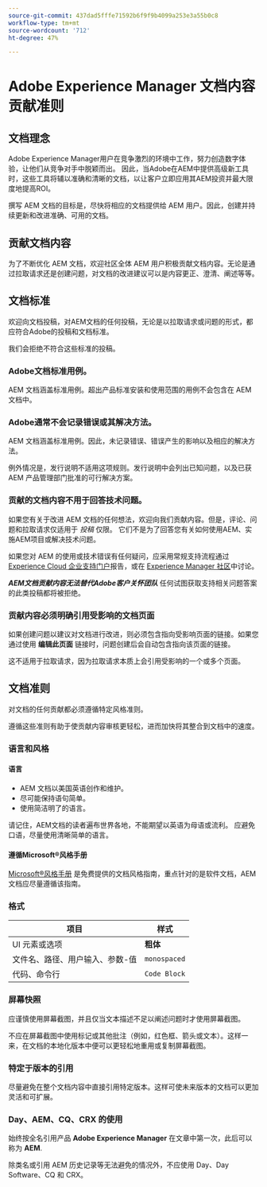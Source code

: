 ```yaml
---
source-git-commit: 437dad5fffe71592b6f9f9b4099a253e3a55b0c8
workflow-type: tm+mt
source-wordcount: '712'
ht-degree: 47%

---
```

# Adobe Experience Manager 文档内容贡献准则

## 文档理念

Adobe Experience Manager用户在竞争激烈的环境中工作，努力创造数字体验，让他们从竞争对手中脱颖而出。 因此，当Adobe在AEM中提供高级新工具时，这些工具将辅以准确和清晰的文档，以让客户立即应用其AEM投资并最大限度地提高ROI。

撰写 AEM 文档的目标是，尽快将相应的文档提供给 AEM 用户。因此，创建并持续更新和改进准确、可用的文档。

## 贡献文档内容

为了不断优化 AEM 文档，欢迎社区全体 AEM 用户积极贡献文档内容。无论是通过拉取请求还是创建问题，对文档的改进建议可以是内容更正、澄清、阐述等等。

## 文档标准

欢迎向文档投稿，对AEM文档的任何投稿，无论是以拉取请求或问题的形式，都应符合Adobe的投稿和文档标准。

我们会拒绝不符合这些标准的投稿。

### Adobe文档标准用例。

AEM 文档涵盖标准用例。超出产品标准安装和使用范围的用例不会包含在 AEM 文档中。

### Adobe通常不会记录错误或其解决方法。

AEM 文档涵盖标准用例。因此，未记录错误、错误产生的影响以及相应的解决方法。

例外情况是，发行说明不适用这项规则。发行说明中会列出已知问题，以及已获 AEM 产品管理部门批准的可行解决方案。

### 贡献的文档内容不用于回答技术问题。

如果您有关于改进 AEM 文档的任何想法，欢迎向我们贡献内容。但是，评论、问题和拉取请求仅适用于 *投稿* 仅限。 它们不是为了回答您有关如何使用AEM、实施AEM项目或解决技术问题。

如果您对 AEM 的使用或技术错误有任何疑问，应采用常规支持流程通过 [Experience Cloud 企业支持门户](https://experienceleague.adobe.com/?support-solution=General#support)报告，或在 [Experience Manager 社区](https://experienceleaguecommunities.adobe.com/t5/adobe-experience-manager/ct-p/adobe-experience-manager-community)中讨论。

***AEM文档贡献内容无法替代Adobe客户关怀团队*** 任何试图获取支持相关问题答案的此类投稿都将被拒绝。

### 贡献内容必须明确引用受影响的文档页面

如果创建问题以建议对文档进行改进，则必须包含指向受影响页面的链接。如果您通过使用 **编辑此页面** 链接时，问题创建后会自动包含指向该页面的链接。

这不适用于拉取请求，因为拉取请求本质上会引用受影响的一个或多个页面。

## 文档准则

对文档的任何贡献都必须遵循特定风格准则。

遵循这些准则有助于使贡献内容审核更轻松，进而加快将其整合到文档中的速度。

### 语言和风格

#### 语言

* AEM 文档以美国英语创作和维护。
* 尽可能保持语句简单。
* 使用简洁明了的语言。

请记住，AEM文档的读者遍布世界各地，不能期望以英语为母语或流利。 应避免口语，尽量使用清晰简单的语言。

#### 遵循Microsoft®风格手册

[Microsoft®风格手册](https://learn.microsoft.com/en-us/style-guide/welcome/) 是免费提供的文档风格指南，重点针对的是软件文档，AEM文档应尽量遵循该指南。

### 格式

| 项目 | 样式 |
|---|---|
| UI 元素或选项 | **粗体** |
| 文件名、路径、用户输入、参数-值 | `monospaced` |
| 代码、命令行 | ```Code Block``` |

### 屏幕快照

应谨慎使用屏幕截图，并且仅当文本描述不足以阐述问题时才使用屏幕截图。

不应在屏幕截图中使用标记或其他批注（例如，红色框、箭头或文本）。这样一来，在文档的本地化版本中便可以更轻松地重用或复制屏幕截图。

### 特定于版本的引用

尽量避免在整个文档内容中直接引用特定版本。这样可使未来版本的文档可以更加灵活和可扩展。

### Day、AEM、CQ、CRX 的使用

始终按全名引用产品 **Adobe Experience Manager** 在文章中第一次，此后可以称为 **AEM**.

除类名或引用 AEM 历史记录等无法避免的情况外，不应使用 Day、Day Software、CQ 和 CRX。